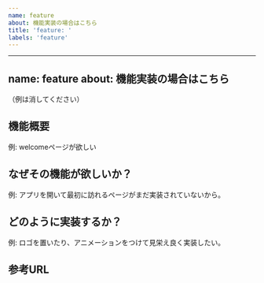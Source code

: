 ```yaml
---
name: feature
about: 機能実装の場合はこちら
title: 'feature: '
labels: 'feature'
---
```


---
name: feature
about: 機能実装の場合はこちら
---

（例は消してください）

## 機能概要
例: welcomeページが欲しい


## なぜその機能が欲しいか？
例: アプリを開いて最初に訪れるページがまだ実装されていないから。


## どのように実装するか？
例: ロゴを置いたり、アニメーションをつけて見栄え良く実装したい。


## 参考URL
